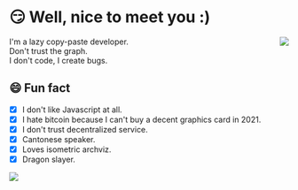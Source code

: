# 😏 Well, nice to meet you :)

<img align="right" src="https://github-readme-stats.vercel.app/api?username=mchome&count_private=true&show_icons=true&title_color=ffaa22&icon_color=ffaa22&text_color=383838&bg_color=ffffff&hide_title=false&locale=en" />

I'm a lazy copy-paste developer.  
Don't trust the graph.  
I don't code, I create bugs.

## 😄 Fun fact

- [x] ⁢⁣⁡I don't like Javascript at all.
- [x] I hate bitcoin because I can't buy a decent graphics card in 2021.
- [x] I don't trust decentralized service.
- [x] Cantonese speaker.
- [x] Loves isometric archviz.
- [x] Dragon slayer.

<img src="https://github-readme-stats.vercel.app/api/top-langs/?username=mchome&title_color=ffaa22&icon_color=ffaa22&text_color=383838&bg_color=ffffff&hide_title=false&locale=en" />
